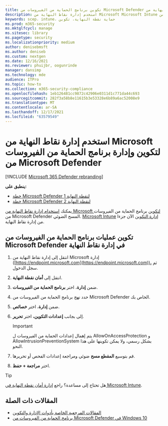 ```yaml
---
title: تكوين برنامج الحماية من الفيروسات من Microsoft Defender باستخدام إدارة نقاط النهاية من Microsoft
description: استخدم إدارة نقاط النهاية من Microsoft Microsoft Intune لتكوين برنامج الحماية من الفيروسات من Microsoft Defender Endpoint Protection
keywords: scep، intune، حماية نقطة النهاية، تكوين
ms.prod: m365-security
ms.mktglfcycl: manage
ms.sitesec: library
ms.pagetype: security
ms.localizationpriority: medium
author: denisebmsft
ms.author: deniseb
ms.custom: nextgen
ms.date: 12/16/2021
ms.reviewer: phuijbr, oogunrinde
manager: dansimp
ms.technology: mde
audience: ITPro
ms.topic: how-to
ms.collection: m365-security-compliance
ms.openlocfilehash: 1eb126481cc9872c42906e0311d1c771da44c693
ms.sourcegitcommit: 282f3a58b8e11615b3e53328e6b89a6ac52008e9
ms.translationtype: MT
ms.contentlocale: ar-SA
ms.lasthandoff: 12/17/2021
ms.locfileid: "63579549"
---
```

# <a name="use-microsoft-endpoint-manager-to-configure-and-manage-microsoft-defender-antivirus"></a>استخدم إدارة نقاط النهاية من Microsoft لتكوين وإدارة برنامج الحماية من الفيروسات من Microsoft Defender

[!INCLUDE [Microsoft 365 Defender rebranding](../../includes/microsoft-defender.md)]


**ينطبق على:**

- [خطة Microsoft Defender لنقطة النهاية 1](https://go.microsoft.com/fwlink/?linkid=2154037)
- [خطة Microsoft Defender لنقطة النهاية 2](https://go.microsoft.com/fwlink/?linkid=2154037)

يمكنك [استخدام إدارة نقاط النهاية من Microsoft لتكوين](/mem/endpoint-manager-overview) برنامج الحماية من الفيروسات من Microsoft Defender المسح الضوئي. [Microsoft Intune](/mem/intune/fundamentals/what-is-intune) [إدارة التكوين](/mem/configmgr/core/understand/introduction) الآن جزءا من إدارة نقاط النهاية.

## <a name="configure-microsoft-defender-antivirus-scans-in-endpoint-manager"></a>تكوين عمليات برنامج الحماية من الفيروسات من Microsoft Defender في إدارة نقاط النهاية

1. انتقل إلى إدارة نقاط النهاية من Microsoft إدارة ([https://endpoint.microsoft.com](https://endpoint.microsoft.com))، ثم سجل الدخول.

2. انتقل إلى **أمان نقطة النهاية**.

3. ضمن **إدارة**، اختر **برنامج الحماية من الفيروسات**.

4. حدد نهج برنامج الحماية من الفيروسات من Microsoft Defender الخاص بك.

5. ضمن **إدارة**، اختر **خصائص**.

6. إلى بجانب **إعدادات التكوين،** اختر **تحرير**.

   > [!IMPORTANT]
   > يتم إهمال إعدادات الحماية من الفيروسات ل AllowOnAccessProtection و AllowIntrusionPreventionSystem بشكل رسمي، ولا يمكن تكوينها على هذا النحو. 

7. قم بتوسيع **المقطع مسح** ضوئي ومراجعة إعدادات الفحص أو تحريرها.

8. اختر **مراجعة + حفظ**.

> [!TIP]
> هل تحتاج إلى مساعدة؟ راجع [إدارة أمان نقطة النهاية في Microsoft Intune](/mem/intune/protect/endpoint-security).

## <a name="related-articles"></a>المقالات ذات الصلة

- [المقالات المرجعية الخاصة بأدوات الإدارة والتكوين](configuration-management-reference-microsoft-defender-antivirus.md)
- [برنامج الحماية من الفيروسات من Microsoft Defender في Windows 10](microsoft-defender-antivirus-in-windows-10.md)
